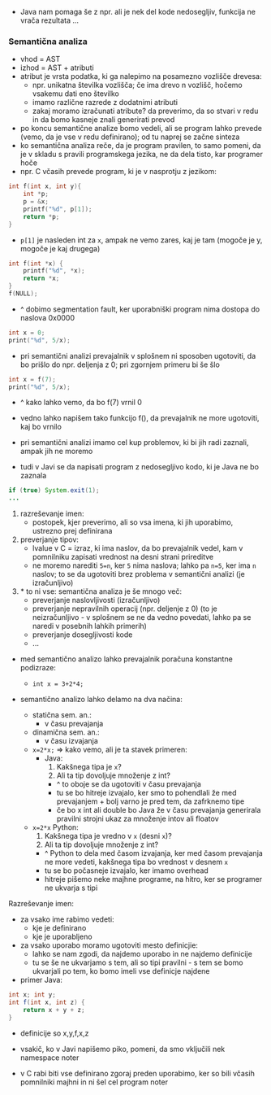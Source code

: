 - Java nam pomaga še z npr. ali je nek del kode nedosegljiv, funkcija ne vrača rezultata ...

### Semantična analiza
- vhod = AST
- izhod = AST + atributi
- atribut je vrsta podatka, ki ga nalepimo na posamezno vozlišče drevesa:
	- npr. unikatna številka vozlišča; če ima drevo n vozlišč, hočemo vsakemu dati eno številko
	- imamo različne razrede z dodatnimi atributi
	- zakaj moramo izračunati atribute? da preverimo, da so stvari v redu in da bomo kasneje znali generirati prevod
- po koncu semantične analize bomo vedeli, ali se program lahko prevede (vemo, da je vse v redu definirano); od tu naprej se začne sinteza
- ko semantična analiza reče, da je program pravilen, to samo pomeni, da je v skladu s pravili programskega jezika, ne da dela tisto, kar programer hoče
- npr. C včasih prevede program, ki je v nasprotju z jezikom:
```C
int f(int x, int y){
	int *p;
	p = &x;
	printf("%d", p[1]);
	return *p;
}
```
- `p[1]` je nasleden int za `x`, ampak ne vemo zares, kaj je tam (mogoče je y, mogoče je kaj drugega)
```c
int f(int *x) {
	printf("%d", *x);
	return *x;
}
f(NULL);
```
- ^ dobimo segmentation fault, ker uporabniški program nima dostopa do naslova 0x0000
```c
int x = 0;
print("%d", 5/x);
```
- pri semantični analizi prevajalnik v splošnem ni sposoben ugotoviti, da bo prišlo do npr. deljenja z 0; pri zgornjem primeru bi še šlo
```c
int x = f(7);
print("%d", 5/x);
```
- ^ kako lahko vemo, da bo f(7) vrnil 0
- vedno lahko napišem tako funkcijo f(), da prevajalnik ne more ugotoviti, kaj bo vrnilo

- pri semantični analizi imamo cel kup problemov, ki bi jih radi zaznali, ampak jih ne moremo
- tudi v Javi se da napisati program z nedosegljivo kodo, ki je Java ne bo zaznala
```java
if (true) System.exit(1);
...
```

1. razreševanje imen:
	- postopek, kjer preverimo, ali so vsa imena, ki jih uporabimo, ustrezno prej definirana
2. preverjanje tipov:
	- lvalue v C = izraz, ki ima naslov, da bo prevajalnik vedel, kam v pomnilniku zapisati vrednost na desni strani prireditve
	- ne moremo narediti `5=n`, ker `5` nima naslova; lahko pa `n=5`, ker ima `n` naslov; to se da ugotoviti brez problema v semantični analizi (je izračunljivo)
3. \* to ni vse: semantična analiza je še mnogo več:
	- preverjanje naslovljivosti (izračunljivo)
	- preverjanje nepravilnih operacij (npr. deljenje z 0) (to je neizračunljivo - v splošnem se ne da vedno povedati, lahko pa se naredi v posebnih lahkih primerih)
	- preverjanje dosegljivosti kode
	- ...

- med semantično analizo lahko prevajalnik poračuna konstantne podizraze:
	- `int x = 3+2*4;`

- semantično analizo lahko delamo na dva načina:
	- statična sem. an.:
		- v času prevajanja
	- dinamična sem. an.:
		- v času izvajanja
	- `x=2*x;` => kako vemo, ali je ta stavek primeren:
		- Java:
			1. Kakšnega tipa je `x`?
			2. Ali ta tip dovoljuje množenje z int?
			- ^ to oboje se da ugotoviti v času prevajanja
			- tu se bo hitreje izvajalo, ker smo to pohendlali že med prevajanjem + bolj varno je pred tem, da zafrknemo tipe
			- če bo x int ali double bo Java že v času prevajanja generirala pravilni strojni ukaz za množenje intov ali floatov
	- `x=2*x` Python:
		1. Kakšnega tipa je vredno v `x` (desni `x`)?
		2. Ali ta tip dovoljuje množenje z int?
		- ^ Python to dela med časom izvajanja, ker med časom prevajanja ne more vedeti, kakšnega tipa bo vrednost v desnem `x`
		- tu se bo počasneje izvajalo, ker imamo overhead
		- hitreje pišemo neke majhne programe, na hitro, ker se programer ne ukvarja s tipi

Razreševanje imen:
- za vsako ime rabimo vedeti:
	- kje je definirano
	- kje je uporabljeno
- za vsako uporabo moramo ugotoviti mesto definicjie:
	- lahko se nam zgodi, da najdemo uporabo in ne najdemo definicije
	- tu se še ne ukvarjamo s tem, ali so tipi pravilni - s tem se bomo ukvarjali po tem, ko bomo imeli vse definicje najdene
- primer Java:
```java
int x; int y;
int f(int x, int z) {
	return x + y + z;
}
```
- definicije so x,y,f,x,z

- vsakič, ko v Javi napišemo piko, pomeni, da smo vključili nek namespace noter

- v C rabi biti vse definirano zgoraj preden uporabimo, ker so bili včasih pomnilniki majhni in ni šel cel program noter